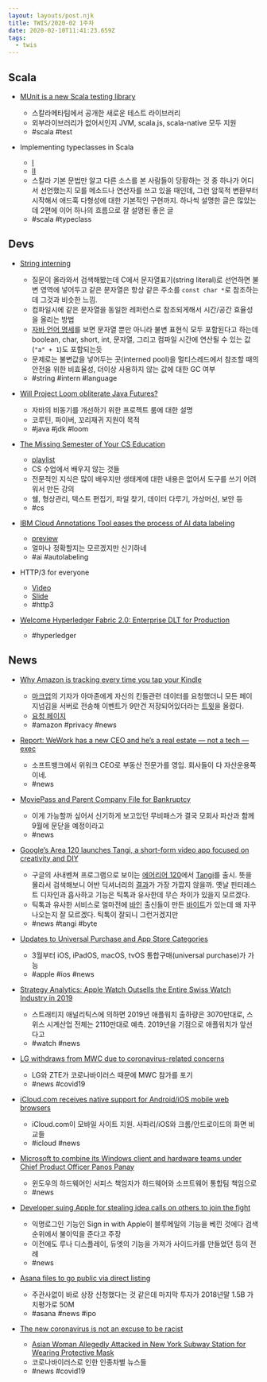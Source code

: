 ```yaml
---
layout: layouts/post.njk
title: TWIS/2020-02 1주차
date: 2020-02-10T11:41:23.659Z
tags:
  - twis
---
```



## Scala
- [MUnit is a new Scala testing library](https://scalameta.org/munit/blog/2020/02/01/hello-world.html)
	- 스칼라메타팀에서 공개한 새로운 테스트 라이브러리
	- 외부라이브러리가 없어서인지 JVM, scala.js, scala-native 모두 지원
	- #scala #test

- Implementing typeclasses in Scala
	- [I](https://hopefullynotwrong.wordpress.com/2020/01/19/implementing-type-classes-in-scala-i/)
	- [II](https://hopefullynotwrong.wordpress.com/2020/01/19/implementing-type-classes-in-scala-ii/)
	- 스칼라 기본 문법만 알고 다른 소스를 본 사람들이 당황하는 것 중 하나가 어디서 선언했는지 모를 메소드나 연산자를 쓰고 있을 때인데, 그런 암묵적 변환부터 시작해서 애드훅 다형성에 대한 기본적인 구현까지. 하나씩 설명한 글은 많았는데 2편에 이어 하나의 흐름으로 잘 설명된 좋은 글
	- #scala #typeclass


## Devs
- [String interning](https://en.wikipedia.org/wiki/String_interning)
	- 질문이 올라와서 검색해봤는데 C에서 문자열표기(string literal)로 선언하면 불변 영역에 넣어두고 같은 문자열은 항상 같은 주소를 `const char *`로 참조하는데 그것과 비슷한 느낌.
	- 컴파일시에 같은 문자열을 동일한 레퍼런스로 참조되게해서 시간/공간 효율성을 올리는 방법
	- [자바 언어 명세](https://docs.oracle.com/javase/specs/jls/se7/html/jls-15.html)를 보면 문자열 뿐만 아니라 불변 표현식 모두 포함된다고 하는데 boolean, char, short, int, 문자열, 그리고 컴파일 시간에 연산될 수 있는 값(`"a" + 1`)도 포함되는듯
	- 문제로는 불변값을 넣어두는 곳(interned pool)을 멀티스레드에서 참조할 때의 안전을 위한 비효율성, 더이상 사용하지 않는 값에 대한 GC 여부
	- #string #intern #language

- [Will Project Loom obliterate Java Futures?](https://blog.softwaremill.com/will-project-loom-obliterate-java-futures-fb1a28508232)
	- 자바의 비동기를 개선하기 위한 프로젝트 룸에 대한 설명
	- 코루틴, 파이버, 꼬리재귀 지원이 목적
	- #java #jdk #loom

- [The Missing Semester of Your CS Education](https://missing.csail.mit.edu/)
	- [playlist](https://www.youtube.com/playlist?list=PLyzOVJj3bHQuloKGG59rS43e29ro7I57J)
	- CS 수업에서 배우지 않는 것들
	- 전문적인 지식은 많이 배우지만 생태계에 대한 내용은 없어서 도구를 쓰기 어려워서 만든 강의
	- 쉘, 형상관리, 텍스트 편집기, 파일 찾기, 데이터 다루기, 가상머신, 보안 등
	- #cs

- [IBM Cloud Annotations Tool eases the process of AI data labeling](https://developer.ibm.com/blogs/ibm-cloud-annotations-tool-eases-the-process-of-ai-data-labeling/)
	- [preview](https://twitter.com/bourdakos1/status/1201928317668089857)
	- 얼마나 정확할지는 모르겠지만 신기하네
	- #ai #autolabeling

- HTTP/3 for everyone
	- [Video](https://www.youtube.com/watch?v=izk4nbuzPuU)
	- [Slide](https://www.slideshare.net/bagder/http3-for-everyone)
	- #http3

- [Welcome Hyperledger Fabric 2.0: Enterprise DLT for Production](https://www.hyperledger.org/blog/2020/01/30/welcome-hyperledger-fabric-2-0:-enterprise-dlt-for-production)
	- #hyperledger


## News
- [Why Amazon is tracking every time you tap your Kindle](https://www.theverge.com/2020/1/31/21117217/amazon-kindle-tracking-page-turn-taps-e-reader-privacy-policy-security-whispersync)
	- [마크업](https://themarkup.org)의 기자가 아마존에게 자신의 킨들관련 데이터를 요청했더니 모든 페이지넘김을 서버로 전송해 이벤트가 9만건 저장되어있더라는 [트윗](https://twitter.com/adrjeffries/status/1222277544730337280)을 올렸다.
	- [요청 페이지](https://www.amazon.com/gp/privacycentral/dsar/preview.html)
	- #amazon #privacy #news

- [Report: WeWork has a new CEO and he’s a real estate — not a tech — exec](https://techcrunch.com/2020/02/01/report-wework-has-a-new-ceo-and-hes-a-real-estate-not-a-tech-exec/)
	- 소프트뱅크에서 위워크 CEO로 부동산 전문가를 영입. 회사들이 다 자산운용쪽이네.
	- #news

- [MoviePass and Parent Company File for Bankruptcy](https://www.thewrap.com/moviepass-files-for-bankruptcy/)
	- 이게 가능할까 싶어서 신기하게 보고있던 무비패스가 결국 모회사 파산과 함께 9월에 문닫을 예정이라고
	- #news

- [Google’s Area 120 launches Tangi, a short-form video app focused on creativity and DIY](https://techcrunch.com/2020/01/29/googles-area-120-launches-tangi-a-short-form-video-app-focused-on-creativity-and-diy/)
	- 구글의 사내벤쳐 프로그램으로 보이는 [에어리어 120](https://area120.google.com/)에서 [Tangi](https://tangi.co)를 출시. 뜻을 몰라서 검색해보니 어반 딕셔너리의 [결과](http://tangi.urbanup.com/4599712)가 가장 가깝지 않을까. 옛날 핀터레스트 디자인과 흡사하고 기능은 틱톡과 유사한데 무슨 차이가 있을지 모르겠다.
	- 틱톡과 유사한 서비스로 얼마전에 [바인](https://vine.co) 출신들이 만든 [바이트](https://byte.co/)가 있는데 왜 자꾸 나오는지 잘 모르겠다. 틱톡이 잘되니 그런거겠지만
	- #news #tangi #byte

- [Updates to Universal Purchase and App Store Categories](https://developer.apple.com/news/?id=02052020a)
	- 3월부터 iOS, iPadOS, macOS, tvOS 통합구매(universal purchase)가 가능
	- #apple #ios #news

- [Strategy Analytics: Apple Watch Outsells the Entire Swiss Watch Industry in 2019](https://news.strategyanalytics.com/press-release/devices/strategy-analytics-apple-watch-outsells-entire-swiss-watch-industry-2019)
	- 스트래티지 애널리틱스에 의하면 2019년 애플워치 출하량은 3070만대로, 스위스 시계산업 전체는 2110만대로 예측. 2019년을 기점으로 애플워치가 앞선다고
	- #watch #news

- [LG withdraws from MWC due to coronavirus-related concerns](https://techcrunch.com/2020/02/04/lg-and-zte-withdraw-from-mwc-due-to-coronavirus-related-concerns/)
	- LG와 ZTE가 코로나바이러스 때문에 MWC 참가를 포기
	- #news #covid19

- [iCloud.com receives native support for Android/iOS mobile web browsers](https://newslanded.com/2020/02/03/icloud-native-mobile-web-browser-support/)
	- iCloud.com이 모바일 사이트 지원. 사파리/iOS와 크롬/안드로이드의 화면 비교들
	- #icloud #news

- [Microsoft to combine its Windows client and hardware teams under Chief Product Officer Panos Panay](https://www.zdnet.com/article/microsoft-to-combine-its-windows-client-and-hardware-teams-under-chief-product-officer-panos-panay)
	- 윈도우의 하드웨어인 서피스 책임자가 하드웨어와 소프트웨어 통합팀 책임으로
	- #news

- [Developer suing Apple for stealing idea calls on others to join the fight](https://www.theverge.com/2020/2/5/21124116/apple-developers-sherlocked-blix-bluemail-anonymous-email-feature)
	- 익명로그인 기능인 Sign in with Apple이 블루메일의 기능을 베낀 것에다 검색 순위에서 불이익을 준다고 주장
	- 이전에도 루나 디스플레이, 듀엣의 기능을 가져가 사이드카를 만들었던 등의 전례
	- #news

- [Asana files to go public via direct listing](https://techcrunch.com/2020/02/03/asana-files-to-go-public-says-it-will-do-so-via-a-trendy-direct-listing/)
	- 주관사없이 바로 상장 신청했다는 것 같은데 마지막 투자가 2018년말 1.5B 가치평가로 50M
	- #asana #news #ipo

- [The new coronavirus is not an excuse to be racist](https://www.theverge.com/2020/2/4/21121358/coronavirus-racism-social-media-east-asian-chinese-xenophobia)
	- [Asian Woman Allegedly Attacked in New York Subway Station for Wearing Protective Mask](https://www.newsweek.com/new-york-subway-attack-coronavirus-woman-mask-1485842)
	- 코로나바이러스로 인한 인종차별 뉴스들
	- #news #covid19
